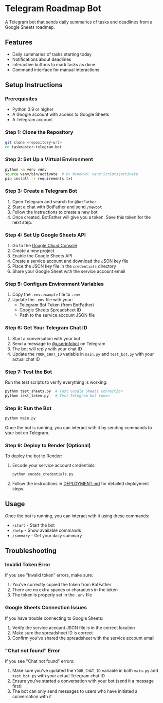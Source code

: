 # Telegram Roadmap Bot

A Telegram bot that sends daily summaries of tasks and deadlines from a Google Sheets roadmap.

## Features

- Daily summaries of tasks starting today
- Notifications about deadlines
- Interactive buttons to mark tasks as done
- Command interface for manual interactions

## Setup Instructions

### Prerequisites

- Python 3.9 or higher
- A Google account with access to Google Sheets
- A Telegram account

### Step 1: Clone the Repository

```bash
git clone <repository-url>
cd taskmaster-telegram-bot

```

### Step 2: Set Up a Virtual Environment

```bash
python -m venv venv
source venv/bin/activate  # On Windows: venv\Scripts\activate
pip install -r requirements.txt
```

### Step 3: Create a Telegram Bot

1. Open Telegram and search for `@BotFather`
2. Start a chat with BotFather and send `/newbot`
3. Follow the instructions to create a new bot
4. Once created, BotFather will give you a token. Save this token for the next step.

### Step 4: Set Up Google Sheets API

1. Go to the [Google Cloud Console](https://console.cloud.google.com/)
2. Create a new project
3. Enable the Google Sheets API
4. Create a service account and download the JSON key file
5. Place the JSON key file in the `credentials` directory
6. Share your Google Sheet with the service account email

### Step 5: Configure Environment Variables

1. Copy the `.env.example` file to `.env`
2. Update the `.env` file with your:
   - Telegram Bot Token (from BotFather)
   - Google Sheets Spreadsheet ID
   - Path to the service account JSON file

### Step 6: Get Your Telegram Chat ID

1. Start a conversation with your bot
2. Send a message to [@userinfobot](https://t.me/userinfobot) on Telegram
3. The bot will reply with your chat ID
4. Update the `YOUR_CHAT_ID` variable in `main.py` and `test_bot.py` with your actual chat ID

### Step 7: Test the Bot

Run the test scripts to verify everything is working:

```bash
python test_sheets.py  # Test Google Sheets connection
python test_token.py   # Test Telegram bot token
```

### Step 8: Run the Bot

```bash
python main.py
```

Once the bot is running, you can interact with it by sending commands to your bot on Telegram.

### Step 9: Deploy to Render (Optional)

To deploy the bot to Render:

1. Encode your service account credentials:

   ```bash
   python encode_credentials.py
   ```

2. Follow the instructions in [DEPLOYMENT.md](DEPLOYMENT.md) for detailed deployment steps.

## Usage

Once the bot is running, you can interact with it using these commands:

- `/start` - Start the bot
- `/help` - Show available commands
- `/summary` - Get your daily summary

## Troubleshooting

### Invalid Token Error

If you see "Invalid token" errors, make sure:

1. You've correctly copied the token from BotFather
2. There are no extra spaces or characters in the token
3. The token is properly set in the `.env` file

### Google Sheets Connection Issues

If you have trouble connecting to Google Sheets:

1. Verify the service account JSON file is in the correct location
2. Make sure the spreadsheet ID is correct
3. Confirm you've shared the spreadsheet with the service account email

### "Chat not found" Error

If you see "Chat not found" errors:

1. Make sure you've updated the `YOUR_CHAT_ID` variable in both `main.py` and `test_bot.py` with your actual Telegram chat ID
2. Ensure you've started a conversation with your bot (send it a message first)
3. The bot can only send messages to users who have initiated a conversation with it
